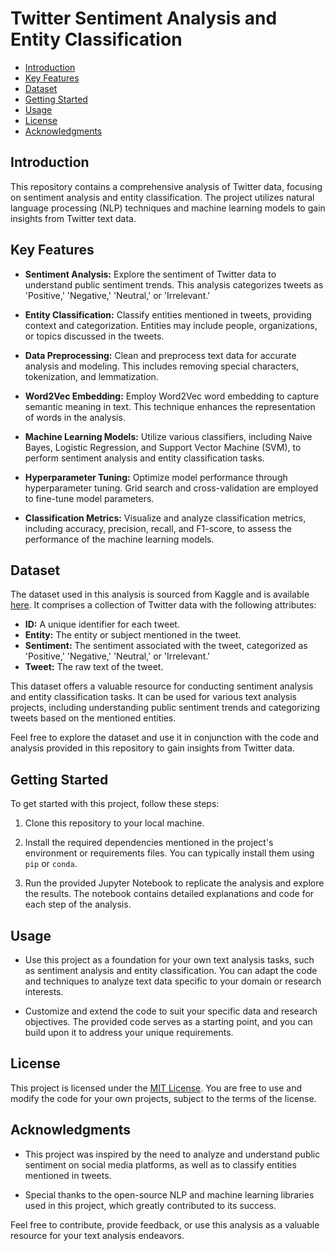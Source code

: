# Twitter Sentiment Analysis and Entity Classification

- [Introduction](#introduction)
- [Key Features](#key-features)
- [Dataset](#dataset)
- [Getting Started](#getting-started)
- [Usage](#usage)
- [License](#license)
- [Acknowledgments](#acknowledgments)

## Introduction

This repository contains a comprehensive analysis of Twitter data, focusing on sentiment analysis and entity classification. The project utilizes natural language processing (NLP) techniques and machine learning models to gain insights from Twitter text data.

## Key Features

- **Sentiment Analysis:** Explore the sentiment of Twitter data to understand public sentiment trends. This analysis categorizes tweets as 'Positive,' 'Negative,' 'Neutral,' or 'Irrelevant.'

- **Entity Classification:** Classify entities mentioned in tweets, providing context and categorization. Entities may include people, organizations, or topics discussed in the tweets.

- **Data Preprocessing:** Clean and preprocess text data for accurate analysis and modeling. This includes removing special characters, tokenization, and lemmatization.

- **Word2Vec Embedding:** Employ Word2Vec word embedding to capture semantic meaning in text. This technique enhances the representation of words in the analysis.

- **Machine Learning Models:** Utilize various classifiers, including Naive Bayes, Logistic Regression, and Support Vector Machine (SVM), to perform sentiment analysis and entity classification tasks.

- **Hyperparameter Tuning:** Optimize model performance through hyperparameter tuning. Grid search and cross-validation are employed to fine-tune model parameters.

- **Classification Metrics:** Visualize and analyze classification metrics, including accuracy, precision, recall, and F1-score, to assess the performance of the machine learning models.

## Dataset

The dataset used in this analysis is sourced from Kaggle and is available [here](https://www.kaggle.com/datasets/jp797498e/twitter-entity-sentiment-analysis). It comprises a collection of Twitter data with the following attributes:

- **ID:** A unique identifier for each tweet.
- **Entity:** The entity or subject mentioned in the tweet.
- **Sentiment:** The sentiment associated with the tweet, categorized as 'Positive,' 'Negative,' 'Neutral,' or 'Irrelevant.'
- **Tweet:** The raw text of the tweet.

This dataset offers a valuable resource for conducting sentiment analysis and entity classification tasks. It can be used for various text analysis projects, including understanding public sentiment trends and categorizing tweets based on the mentioned entities.

Feel free to explore the dataset and use it in conjunction with the code and analysis provided in this repository to gain insights from Twitter data.

## Getting Started

To get started with this project, follow these steps:

1. Clone this repository to your local machine.

2. Install the required dependencies mentioned in the project's environment or requirements files. You can typically install them using `pip` or `conda`.

3. Run the provided Jupyter Notebook to replicate the analysis and explore the results. The notebook contains detailed explanations and code for each step of the analysis.

## Usage

- Use this project as a foundation for your own text analysis tasks, such as sentiment analysis and entity classification. You can adapt the code and techniques to analyze text data specific to your domain or research interests.

- Customize and extend the code to suit your specific data and research objectives. The provided code serves as a starting point, and you can build upon it to address your unique requirements.

## License

This project is licensed under the [MIT License](LICENSE). You are free to use and modify the code for your own projects, subject to the terms of the license.

## Acknowledgments

- This project was inspired by the need to analyze and understand public sentiment on social media platforms, as well as to classify entities mentioned in tweets.

- Special thanks to the open-source NLP and machine learning libraries used in this project, which greatly contributed to its success.

Feel free to contribute, provide feedback, or use this analysis as a valuable resource for your text analysis endeavors.
